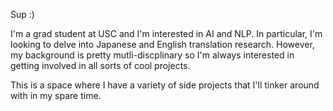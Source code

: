 Sup :)

I'm a grad student at USC and I'm interested in AI and NLP. In particular, I'm looking to delve into Japanese and English translation research. However, my background is pretty mutli-discplinary so I'm always interested in getting involved in all sorts of cool projects.

This is a space where I have a variety of side projects that I'll tinker around with in my spare time.




